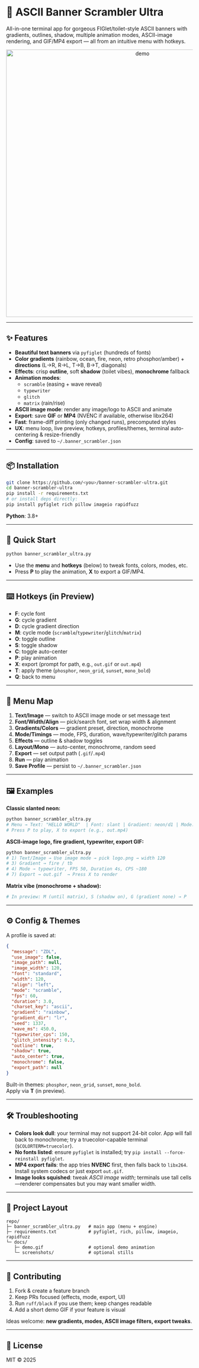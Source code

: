 # 🎨 ASCII Banner Scrambler Ultra

All-in-one terminal app for gorgeous FIGlet/toilet-style ASCII banners with gradients, outlines, shadow, multiple animation modes, ASCII-image rendering, and GIF/MP4 export — all from an intuitive menu with hotkeys.

<p align="center">
  <img alt="demo" src="docs/demo.gif" width="720">
</p>

---

## ✨ Features

- **Beautiful text banners** via `pyfiglet` (hundreds of fonts)
- **Color gradients** (rainbow, ocean, fire, neon, retro phosphor/amber) + **directions** (L→R, R→L, T→B, B→T, diagonals)
- **Effects**: crisp **outline**, soft **shadow** (toilet vibes), **monochrome** fallback
- **Animation modes**:
  - `scramble` (easing + wave reveal)
  - `typewriter`
  - `glitch`
  - `matrix` (rain/rise)
- **ASCII image mode**: render any image/logo to ASCII and animate
- **Export**: save **GIF** or **MP4** (NVENC if available, otherwise libx264)
- **Fast**: frame-diff printing (only changed runs), precomputed styles
- **UX**: menu loop, live preview, hotkeys, profiles/themes, terminal auto-centering & resize-friendly
- **Config**: saved to `~/.banner_scrambler.json`

---

## 📦 Installation

```bash
git clone https://github.com/<you>/banner-scrambler-ultra.git
cd banner-scrambler-ultra
pip install -r requirements.txt
# or install deps directly:
pip install pyfiglet rich pillow imageio rapidfuzz
```

**Python**: 3.8+

---

## 🚀 Quick Start

```bash
python banner_scrambler_ultra.py
```

- Use the **menu** and **hotkeys** (below) to tweak fonts, colors, modes, etc.
- Press **P** to play the animation, **X** to export a GIF/MP4.

---

## ⌨️ Hotkeys (in Preview)

- **F**: cycle font
- **G**: cycle gradient
- **D**: cycle gradient direction
- **M**: cycle mode (`scramble`/`typewriter`/`glitch`/`matrix`)
- **O**: toggle outline
- **S**: toggle shadow
- **C**: toggle auto-center
- **P**: play animation
- **X**: export (prompt for path, e.g., `out.gif` or `out.mp4`)
- **T**: apply theme (`phosphor`, `neon_grid`, `sunset`, `mono_bold`)
- **Q**: back to menu

---

## 🧭 Menu Map

1. **Text/Image** — switch to ASCII image mode or set message text  
2. **Font/Width/Align** — pick/search font, set wrap width & alignment  
3. **Gradients/Colors** — gradient preset, direction, monochrome  
4. **Mode/Timings** — mode, FPS, duration, wave/typewriter/glitch params  
5. **Effects** — outline & shadow toggles  
6. **Layout/Mono** — auto-center, monochrome, random seed  
7. **Export** — set output path (`.gif`/`.mp4`)  
8. **Run** — play animation  
9. **Save Profile** — persist to `~/.banner_scrambler.json`

---

## 🖼️ Examples

**Classic slanted neon:**
```bash
python banner_scrambler_ultra.py
# Menu → Text: "HELLO WORLD"  | Font: slant | Gradient: neon/d1 | Mode: scramble
# Press P to play, X to export (e.g., out.mp4)
```

**ASCII-image logo, fire gradient, typewriter, export GIF:**
```bash
python banner_scrambler_ultra.py
# 1) Text/Image → Use image mode → pick logo.png → width 120
# 3) Gradient → fire / tb
# 4) Mode → typewriter, FPS 50, Duration 4s, CPS ~180
# 7) Export → out.gif  → Press X to render
```

**Matrix vibe (monochrome + shadow):**
```bash
# In preview: M (until matrix), S (shadow on), G (gradient none) → P
```

---

## ⚙️ Config & Themes

A profile is saved at:

```json
{
  "message": "ZDL",
  "use_image": false,
  "image_path": null,
  "image_width": 120,
  "font": "standard",
  "width": 120,
  "align": "left",
  "mode": "scramble",
  "fps": 60,
  "duration": 3.0,
  "charset_key": "ascii",
  "gradient": "rainbow",
  "gradient_dir": "lr",
  "seed": 1337,
  "wave_ms": 450.0,
  "typewriter_cps": 150,
  "glitch_intensity": 0.3,
  "outline": true,
  "shadow": true,
  "auto_center": true,
  "monochrome": false,
  "export_path": null
}
```

Built-in themes: `phosphor`, `neon_grid`, `sunset`, `mono_bold`.  
Apply via **T** (in preview).

---

## 🛠️ Troubleshooting

- **Colors look dull**: your terminal may not support 24-bit color. App will fall back to monochrome; try a truecolor-capable terminal (`$COLORTERM=truecolor`).
- **No fonts listed**: ensure `pyfiglet` is installed; try `pip install --force-reinstall pyfiglet`.
- **MP4 export fails**: the app tries **NVENC** first, then falls back to `libx264`. Install system codecs or just export `out.gif`.
- **Image looks squished**: tweak *ASCII image width*; terminals use tall cells—renderer compensates but you may want smaller width.

---

## 📁 Project Layout

```
repo/
├─ banner_scrambler_ultra.py   # main app (menu + engine)
├─ requirements.txt            # pyfiglet, rich, pillow, imageio, rapidfuzz
└─ docs/
   ├─ demo.gif                 # optional demo animation
   └─ screenshots/             # optional stills
```

---

## 🤝 Contributing

1. Fork & create a feature branch  
2. Keep PRs focused (effects, mode, export, UI)  
3. Run `ruff/black` if you use them; keep changes readable  
4. Add a short demo GIF if your feature is visual

Ideas welcome: **new gradients, modes, ASCII image filters, export tweaks**.

---

## 📜 License

MIT © 2025
